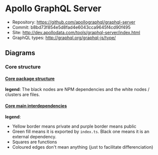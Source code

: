 # Apollo GraphQL Server

- Repository: https://github.com/apollographql/graphql-server
- Commit: b8bd73f854e5d8fad4e6043cca9645f4cd90f495
- Site: http://dev.apollodata.com/tools/graphql-server/index.html
- GraphQL types: http://graphql.org/graphql-js/type/

## Diagrams

### Core structure

#### [Core package structure](./diagrams/core-structure.svg)

__legend__: The black nodes are NPM dependencies and the white nodes / clusters are files.

#### [Core main interdependencies](./diagrams/core-main-interdependencies.svg)

__legend__:
  - Yellow border means private and purple border means public
  - Green fill means it is exported by `index.ts`. Black one means it is an external dependency.
  - Squares are functions
  - Coloured edges don't mean anything (just to facilitate differenciation)
